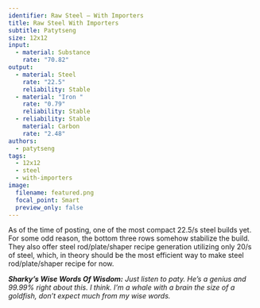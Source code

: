 ```yaml
---
identifier: Raw Steel – With Importers
title: Raw Steel With Importers
subtitle: Patytseng
size: 12x12
input:
  - material: Substance
    rate: "70.82"
output:
  - material: Steel
    rate: "22.5"
    reliability: Stable
  - material: "Iron "
    rate: "0.79"
    reliability: Stable
  - reliability: Stable
    material: Carbon
    rate: "2.48"
authors:
  - patytseng
tags:
  - 12x12
  - steel
  - with-importers
image:
  filename: featured.png
  focal_point: Smart
  preview_only: false
---
```

As of the time of posting, one of the most compact 22.5/s steel builds yet. For some odd reason, the bottom three rows somehow stabilize the build. They also offer steel rod/plate/shaper recipe generation utilizing only 20/s of steel, which, in theory should be the most efficient way to make steel rod/plate/shaper recipe for now.

***Sharky’s Wise Words Of Wisdom:** Just listen to paty. He’s a genius and 99.99% right about this. I think. I’m a whale with a brain the size of a goldfish, don’t expect much from my wise words.*